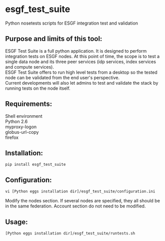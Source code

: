 esgf_test_suite
===============

Python nosetests scripts for ESGF integration test and validation

## Purpose and limits of this tool:

ESGF Test Suite is a full python application. It is designed to perform integration tests on ESGF nodes. At this point of time, the scope is to test a single data node and its three peer services (idp services, index services and compute services).  
ESGF Test Suite offers to run high level tests from a desktop so the tested node can be validated from the end user's perspective.  
Current developments will also let admins to test and validate the stack by running tests on the node itself.

## Requirements:

Shell environment  
Python 2.6  
myproxy-logon  
globus-url-copy  
firefox  

## Installation:

```
pip install esgf_test_suite
```

## Configuration:

```
vi [Python eggs installation dir]/esgf_test_suite/configuration.ini   
```

Modify the nodes section. If several nodes are specified, they all should be in the same federation. Account section do not need to be modified.  

## Usage:

```
[Python eggs installation dir]/esgf_test_suite/runtests.sh  
```
